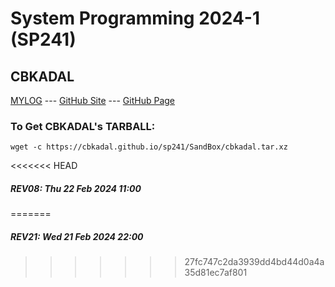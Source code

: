 ---
---
# System Programming 2024-1 (SP241)

## CBKADAL

[MYLOG](TXT/mylog.txt) --- [GitHub Site](https://github.com/cbkadal/sp241/) --- [GitHub Page](https://cbkadal.github.io/sp241/) 

### To Get CBKADAL's TARBALL:

```
wget -c https://cbkadal.github.io/sp241/SandBox/cbkadal.tar.xz

```

<<<<<<< HEAD
##### REV08: Thu 22 Feb 2024 11:00
=======
##### REV21: Wed 21 Feb 2024 22:00
>>>>>>> 27fc747c2da3939dd4bd44d0a4a35d81ec7af801

